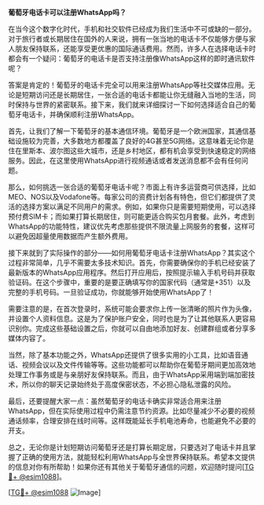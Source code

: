 **葡萄牙电话卡可以注册WhatsApp吗？**

在当今这个数字化时代，手机和社交软件已经成为我们生活中不可或缺的一部分。对于旅行者或长期居住在国外的人来说，拥有一张当地的电话卡不仅能够方便与家人朋友保持联系，还能享受更优惠的国际通话费用。然而，许多人在选择电话卡时都会有一个疑问：葡萄牙的电话卡是否支持注册像WhatsApp这样的即时通讯软件呢？

答案是肯定的！葡萄牙的电话卡完全可以用来注册WhatsApp等社交媒体应用。无论是短期访问还是长期居住，一张合适的电话卡都能让你无缝融入当地的生活，同时保持与世界的紧密联系。接下来，我们就来详细探讨一下如何选择适合自己的葡萄牙电话卡，并确保顺利注册WhatsApp。

首先，让我们了解一下葡萄牙的基本通信环境。葡萄牙是一个欧洲国家，其通信基础设施较为完善，大多数地方都覆盖了良好的4G甚至5G网络。这意味着无论你是住在里斯本、波尔图这些大城市，还是乡村地区，都有机会享受到快速稳定的网络服务。因此，在这里使用WhatsApp进行视频通话或者发送消息都不会有任何问题。

那么，如何挑选一张合适的葡萄牙电话卡呢？市面上有许多运营商可供选择，比如MEO、NOS以及Vodafone等。每家公司的资费计划各有特色，但它们都提供了灵活的选择方案以满足不同用户的需求。例如，如果你只是需要短期使用，可以选择预付费SIM卡；而如果打算长期居住，则可能更适合购买包月套餐。此外，考虑到WhatsApp的功能特性，建议优先考虑那些提供不限流量上网服务的套餐，这样可以避免因超量使用数据而产生额外费用。

接下来就到了实际操作的部分——如何用葡萄牙电话卡注册WhatsApp？其实这个过程非常简单，几乎不需要太多技术知识。首先，你需要确保你的手机已经安装了最新版本的WhatsApp应用程序。然后打开应用后，按照提示输入手机号码并获取验证码。在这个步骤中，重要的是要正确填写你的国家代码（通常是+351）以及完整的手机号码。一旦验证成功，你就能够开始使用WhatsApp了！

需要注意的是，在首次登录时，系统可能会要求你上传一张清晰的照片作为头像，并设置个人资料信息。这是为了保护账户安全，同时也是为了让其他联系人更容易识别你。完成这些基础设置之后，你就可以自由地添加好友、创建群组或者分享多媒体内容了。

当然，除了基本功能之外，WhatsApp还提供了很多实用的小工具，比如语音通话、视频会议以及文件传输等等。这些功能都可以帮助你在葡萄牙期间更加高效地处理工作事务或是与亲朋好友保持联系。而且，由于WhatsApp采用端到端加密技术，所以你的聊天记录始终处于高度保密状态，不必担心隐私泄露的风险。

最后，还要提醒大家一点：虽然葡萄牙的电话卡确实非常适合用来注册WhatsApp，但在实际使用过程中仍需注意节约资源。比如尽量减少不必要的视频通话频率，合理安排在线时间等。这样既能延长手机电池寿命，也能避免不必要的开支。

总之，无论你是计划短期访问葡萄牙还是打算长期定居，只要选对了电话卡并且掌握了正确的使用方法，就能轻松利用WhatsApp与全世界保持联系。希望本文提供的信息对你有所帮助！如果你还有其他关于葡萄牙通信的问题，欢迎随时提问[[TG💪+ @esim1088](https://t.me/s/esim1088)]。

[[TG💪+ @esim1088](https://t.me/s/esim1088) ![Image](https://i.postimg.cc/4NQfJmqS/Snipaste-2025-05-13-00-14-12.png)]